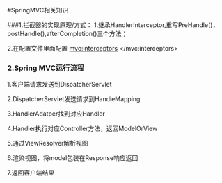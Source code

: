 #SpringMVC相关知识

###1.拦截器的实现原理/方式：
1.继承HandlerInterceptor,重写PreHandle()，postHandle(),afterCompletion()三个方法；

2.在配置文件里面配置
<mvc:interceptors> <bean class="com.springmvc.config.SimpleHandlerInterceptor" /> </mvc:interceptors>


### 2.Spring MVC运行流程

1.客户端请求发送到DispatcherServlet

2.DispatcherServlet发送请求到HandleMapping

3.HandlerAdatper找到对应Handler

4.Handler执行对应Controller方法，返回ModelOrView

5.通过ViewResolver解析视图

6.渲染视图，将model包装在Response响应返回

7.返回客户端结果

